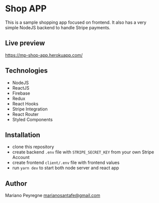 # Shop APP
This is a sample shopping app focused on frontend. It also has a very simple NodeJS backend to handle Stripe payments.

## Live preview
https://mp-shop-app.herokuapp.com/

## Technologies
- NodeJS
- ReactJS
- Firebase
- Redux
- React Hooks
- Stripe Integration
- React Router
- Styled Components

## Installation
- clone this repository
- create backend `.env` file with `STRIPE_SECRET_KEY` from your own Stripe Account
- create frontend `client/.env` file with frontend values
- run `yarn dev` to start both node server and react app

## Author
Mariano Peyregne
marianosantafe@gmail.com